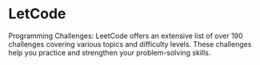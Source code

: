 # LetCode
Programming Challenges: LeetCode offers an extensive list of over 190 challenges covering various topics and difficulty levels. These challenges help you practice and strengthen your problem-solving skills.
